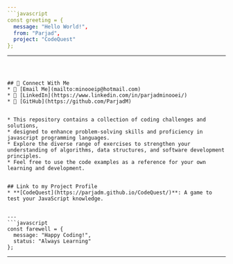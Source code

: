 ```yaml
---
```javascript
const greeting = {
  message: "Hello World!",
  from: "Parjad",
  project: "CodeQuest"
};
```
---
```



## 🔗 Connect With Me
* 📧 [Email Me](mailto:minooeip@hotmail.com)
* 💼 [LinkedIn](https://www.linkedin.com/in/parjadminooei/)
* 🐙 [GitHub](https://github.com/ParjadM)


* This repository contains a collection of coding challenges and solutions,
* designed to enhance problem-solving skills and proficiency in javascript programming languages.
* Explore the diverse range of exercises to strengthen your understanding of algorithms, data structures, and software development principles. 
* Feel free to use the code examples as a reference for your own learning and development.


## Link to my Project Profile
* **[CodeQuest](https://parjadm.github.io/CodeQuest/)**: A game to test your JavaScript knowledge.


---
```javascript
const farewell = {
  message: "Happy Coding!",
  status: "Always Learning"
};
```
---
